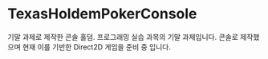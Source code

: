 # TexasHoldemPokerConsole
기말 과제로 제작한 콘솔 홀덤.
프로그래밍 실습 과목의 기말 과제입니다. 콘솔로 제작했으며 현재 이를 기반한 Direct2D 게임을 준비 중 입니다.
